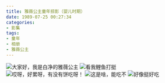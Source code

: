 ```yaml
---
title: 雅薇公主童年掠影（婴儿时期）
date: 1989-07-25 00:27:34
categories:
- 影集
tags:
- 童年
- 相册
- 雅薇公主
---
```

<!-- more -->
![](02.jpg "大家好，我是白净的雅薇公主")
![](03.jpg "看我鲤鱼打挺")
![](04.jpg "哎呀，好累呀，有没有饼吃呀！")
![](05.jpg "这是啥，能吃不")
![](06.jpg "好像挺好吃")